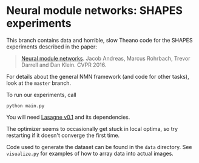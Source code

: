 # Neural module networks: SHAPES experiments


This branch contains data and horrible, slow Theano code for the SHAPES
experiments described in the paper:

> [Neural module networks](http://arxiv.org/abs/1511.02799). Jacob Andreas,
> Marcus Rohrbach, Trevor Darrell and Dan Klein. CVPR 2016. 

For details about the general NMN framework (and code for other tasks), look at
the `master` branch.

To run our experiments, call

    python main.py

You will need [Lasagne v0.1](https://pypi.python.org/pypi/Lasagne/0.1) and its
dependencies.

The optimizer seems to occasionally get stuck in local optima, so try restarting
if it doesn't converge the first time.

Code used to generate the dataset can be found in the `data` directory. See
`visualize.py` for examples of how to array data into actual images.
